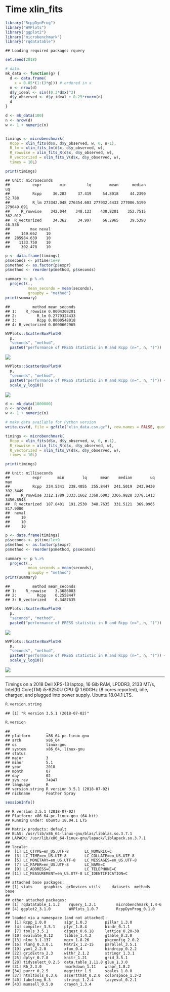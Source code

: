 Time xlin\_fits
================

``` r
library("RcppDynProg")
library("WVPlots")
library("ggplot2")
library("microbenchmark")
library("rqdatatable")
```

    ## Loading required package: rquery

``` r
set.seed(2018)

# data
mk_data <- function(g) {
  d <- data.frame(
    x = 0.05*(1:(3*g))) # ordered in x
  n <- nrow(d)
  d$y_ideal <- sin((0.3*d$x)^2)
  d$y_observed <- d$y_ideal + 0.25*rnorm(n)
  d
}

d <- mk_data(100)
n <- nrow(d)
w <- 1 + numeric(n)


timings <- microbenchmark(
  Rcpp = xlin_fits(d$x, d$y_observed, w, 0, n-1),
  R_lm = xlin_fits_lm(d$x, d$y_observed, w),
  R_rowwise = xlin_fits_R(d$x, d$y_observed, w),
  R_vectorized = xlin_fits_V(d$x, d$y_observed, w),
  times = 10L)

print(timings)
```

    ## Unit: microseconds
    ##          expr        min         lq        mean      median         uq
    ##          Rcpp     36.282     37.419     54.8018     44.2390     52.788
    ##          R_lm 273342.048 276354.603 277932.4433 277006.5190 279049.091
    ##     R_rowwise    342.044    348.123    430.8201    352.7515    362.012
    ##  R_vectorized     34.362     34.997     66.2965     39.5390     46.536
    ##         max neval
    ##     149.662    10
    ##  285984.639    10
    ##    1133.750    10
    ##     302.478    10

``` r
p <- data.frame(timings)
p$seconds <- p$time/1e+9
p$method <- as.factor(p$expr)
p$method <- reorder(p$method, p$seconds)

summary <- p %.>%
  project(., 
          mean_seconds = mean(seconds),
          groupby = "method")
print(summary)
```

    ##          method mean_seconds
    ## 1:    R_rowwise 0.0004308201
    ## 2:         R_lm 0.2779324433
    ## 3:         Rcpp 0.0000548018
    ## 4: R_vectorized 0.0000662965

``` r
WVPlots::ScatterBoxPlotH(
  p, 
  "seconds", "method", 
  paste0("performance of PRESS statistic in R and Rcpp (n=", n, ")"))
```

<img src="Time_xlin_fits_files/figure-markdown_github/r2-1.png" style="display: block; margin: auto;" />

``` r
WVPlots::ScatterBoxPlotH(
  p, 
  "seconds", "method", 
  paste0("performance of PRESS statistic in R and Rcpp (n=", n, ")")) + 
  scale_y_log10()
```

<img src="Time_xlin_fits_files/figure-markdown_github/r2-2.png" style="display: block; margin: auto;" />

``` r
d <- mk_data(1000000)
n <- nrow(d)
w <- 1 + numeric(n)

# make data available for Python version
write.csv(d, file = gzfile("xlin_data.csv.gz"), row.names = FALSE, quote = FALSE)

timings <- microbenchmark(
  Rcpp = xlin_fits(d$x, d$y_observed, w, 0, n-1),
  R_rowwise = xlin_fits_R(d$x, d$y_observed, w),
  R_vectorized = xlin_fits_V(d$x, d$y_observed, w),
  times = 10L)

print(timings)
```

    ## Unit: milliseconds
    ##          expr       min        lq      mean    median        uq       max
    ##          Rcpp  234.5341  238.4055  255.8447  241.5019  243.9430  392.3449
    ##     R_rowwise 3312.1789 3333.1662 3368.6003 3366.9828 3378.1413 3456.8543
    ##  R_vectorized  187.8401  191.2530  348.7635  331.5121  369.0965  817.9080
    ##  neval
    ##     10
    ##     10
    ##     10

``` r
p <- data.frame(timings)
p$seconds <- p$time/1e+9
p$method <- as.factor(p$expr)
p$method <- reorder(p$method, p$seconds)

summary <- p %.>%
  project(., 
          mean_seconds = mean(seconds),
          groupby = "method")
print(summary)
```

    ##          method mean_seconds
    ## 1:    R_rowwise    3.3686003
    ## 2:         Rcpp    0.2558447
    ## 3: R_vectorized    0.3487635

``` r
WVPlots::ScatterBoxPlotH(
  p, 
  "seconds", "method", 
  paste0("performance of PRESS statistic in R and Rcpp (n=", n, ")"))
```

<img src="Time_xlin_fits_files/figure-markdown_github/r2-3.png" style="display: block; margin: auto;" />

``` r
WVPlots::ScatterBoxPlotH(
  p, 
  "seconds", "method", 
  paste0("performance of PRESS statistic in R and Rcpp (n=", n, ")")) + 
  scale_y_log10()
```

<img src="Time_xlin_fits_files/figure-markdown_github/r2-4.png" style="display: block; margin: auto;" />

------------------------------------------------------------------------

Timings on a 2018 Dell XPS-13 laptop, 16 Gib RAM, LPDDR3, 2133 MT/s, Intel(R) Core(TM) i5-8250U CPU @ 1.60GHz (8 cores reported), idle, charged, and plugged into power supply. Ubuntu 18.04.1 LTS.

``` r
R.version.string
```

    ## [1] "R version 3.5.1 (2018-07-02)"

``` r
R.version
```

    ##                _                           
    ## platform       x86_64-pc-linux-gnu         
    ## arch           x86_64                      
    ## os             linux-gnu                   
    ## system         x86_64, linux-gnu           
    ## status                                     
    ## major          3                           
    ## minor          5.1                         
    ## year           2018                        
    ## month          07                          
    ## day            02                          
    ## svn rev        74947                       
    ## language       R                           
    ## version.string R version 3.5.1 (2018-07-02)
    ## nickname       Feather Spray

``` r
sessionInfo()
```

    ## R version 3.5.1 (2018-07-02)
    ## Platform: x86_64-pc-linux-gnu (64-bit)
    ## Running under: Ubuntu 18.04.1 LTS
    ## 
    ## Matrix products: default
    ## BLAS: /usr/lib/x86_64-linux-gnu/blas/libblas.so.3.7.1
    ## LAPACK: /usr/lib/x86_64-linux-gnu/lapack/liblapack.so.3.7.1
    ## 
    ## locale:
    ##  [1] LC_CTYPE=en_US.UTF-8       LC_NUMERIC=C              
    ##  [3] LC_TIME=en_US.UTF-8        LC_COLLATE=en_US.UTF-8    
    ##  [5] LC_MONETARY=en_US.UTF-8    LC_MESSAGES=en_US.UTF-8   
    ##  [7] LC_PAPER=en_US.UTF-8       LC_NAME=C                 
    ##  [9] LC_ADDRESS=C               LC_TELEPHONE=C            
    ## [11] LC_MEASUREMENT=en_US.UTF-8 LC_IDENTIFICATION=C       
    ## 
    ## attached base packages:
    ## [1] stats     graphics  grDevices utils     datasets  methods   base     
    ## 
    ## other attached packages:
    ## [1] rqdatatable_1.1.2    rquery_1.2.1         microbenchmark_1.4-6
    ## [4] ggplot2_3.1.0        WVPlots_1.0.7        RcppDynProg_0.1.0   
    ## 
    ## loaded via a namespace (and not attached):
    ##  [1] Rcpp_1.0.0        sigr_1.0.3        pillar_1.3.0     
    ##  [4] compiler_3.5.1    plyr_1.8.4        bindr_0.1.1      
    ##  [7] tools_3.5.1       digest_0.6.18     lattice_0.20-38  
    ## [10] evaluate_0.12     tibble_1.4.2      gtable_0.2.0     
    ## [13] nlme_3.1-137      mgcv_1.8-26       pkgconfig_2.0.2  
    ## [16] rlang_0.3.0.1     Matrix_1.2-15     parallel_3.5.1   
    ## [19] yaml_2.2.0        xfun_0.4          bindrcpp_0.2.2   
    ## [22] gridExtra_2.3     withr_2.1.2       stringr_1.3.1    
    ## [25] dplyr_0.7.8       knitr_1.21        grid_3.5.1       
    ## [28] tidyselect_0.2.5  data.table_1.11.8 glue_1.3.0       
    ## [31] R6_2.3.0          rmarkdown_1.11    wrapr_1.8.2      
    ## [34] purrr_0.2.5       magrittr_1.5      scales_1.0.0     
    ## [37] htmltools_0.3.6   assertthat_0.2.0  colorspace_1.3-2 
    ## [40] labeling_0.3      stringi_1.2.4     lazyeval_0.2.1   
    ## [43] munsell_0.5.0     crayon_1.3.4
